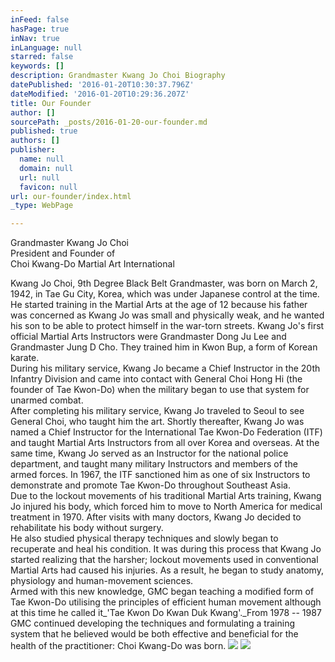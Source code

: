 ```yaml
---
inFeed: false
hasPage: true
inNav: true
inLanguage: null
starred: false
keywords: []
description: Grandmaster Kwang Jo Choi Biography
datePublished: '2016-01-20T10:30:37.796Z'
dateModified: '2016-01-20T10:29:36.207Z'
title: Our Founder
author: []
sourcePath: _posts/2016-01-20-our-founder.md
published: true
authors: []
publisher:
  name: null
  domain: null
  url: null
  favicon: null
url: our-founder/index.html
_type: WebPage

---
```

Grandmaster Kwang Jo Choi  
President and Founder of  
Choi Kwang-Do Martial Art International

Kwang Jo Choi, 9th Degree Black Belt Grandmaster, was born on March 2, 1942, in Tae Gu City, Korea, which was under Japanese control at the time. He started training in the Martial Arts at the age of 12 because his father was concerned as Kwang Jo was small and physically weak, and he wanted his son to be able to protect himself in the war-torn streets. Kwang Jo's first official Martial Arts Instructors were Grandmaster Dong Ju Lee and Grandmaster Jung D Cho. They trained him in Kwon Bup, a form of Korean karate.  
During his military service, Kwang Jo became a Chief Instructor in the 20th Infantry Division and came into contact with General Choi Hong Hi (the founder of Tae Kwon-Do) when the military began to use that system for unarmed combat.  
After completing his military service, Kwang Jo traveled to Seoul to see General Choi, who taught him the art. Shortly thereafter, Kwang Jo was named a Chief Instructor for the International Tae Kwon-Do Federation (ITF) and taught Martial Arts Instructors from all over Korea and overseas. At the same time, Kwang Jo served as an Instructor for the national police department, and taught many military Instructors and members of the armed forces. In 1967, the ITF sanctioned him as one of six Instructors to demonstrate and promote Tae Kwon-Do throughout Southeast Asia.  
Due to the lockout movements of his traditional Martial Arts training, Kwang Jo injured his body, which forced him to move to North America for medical treatment in 1970\. After visits with many doctors, Kwang Jo decided to rehabilitate his body without surgery.  
He also studied physical therapy techniques and slowly began to recuperate and heal his condition. It was during this process that Kwang Jo started realizing that the harsher; lockout movements used in conventional Martial Arts had caused his injuries. As a result, he began to study anatomy, physiology and human-movement sciences.  
Armed with this new knowledge, GMC began teaching a modified form of Tae Kwon-Do utilising the principles of efficient human movement although at this time he called it_'Tae Kwon Do Kwan Duk Kwang'._From 1978 -- 1987 GMC continued developing the techniques and formulating a training system that he believed would be both effective and beneficial for the health of the practitioner: Choi Kwang-Do was born.
![](https://the-grid-user-content.s3-us-west-2.amazonaws.com/8fcb11ea-4c12-493b-9126-fbd8ea9ede65.jpg)
![](https://the-grid-user-content.s3-us-west-2.amazonaws.com/ce615eed-aa67-4535-a7d6-1d67b5f26e56.jpg)